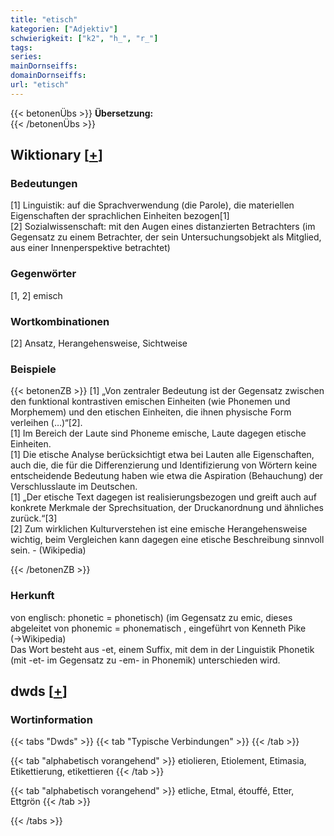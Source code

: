 ```yaml
---
title: "etisch"
kategorien: ["Adjektiv"]
schwierigkeit: ["k2", "h_", "r_"]
tags:
series:
mainDornseiffs:
domainDornseiffs:
url: "etisch"
---
```


{{< betonenÜbs >}}
**Übersetzung:**  
{{< /betonenÜbs >}}

## Wiktionary [[+](https://de.wiktionary.org/wiki/etisch)]

### Bedeutungen
[1] Linguistik: auf die Sprachverwendung (die Parole), die materiellen Eigenschaften der sprachlichen Einheiten bezogen[1]  
[2] Sozialwissenschaft: mit den Augen eines distanzierten Betrachters (im Gegensatz zu einem Betrachter, der sein Untersuchungsobjekt als Mitglied, aus einer Innenperspektive betrachtet)  

### Gegenwörter
[1, 2] emisch  

### Wortkombinationen
[2] Ansatz, Herangehensweise, Sichtweise  

### Beispiele
{{< betonenZB >}}
[1] „Von zentraler Bedeutung ist der Gegensatz zwischen den funktional kontrastiven emischen Einheiten (wie Phonemen und Morphemem) und den etischen Einheiten, die ihnen physische Form verleihen (…)“[2].  
[1] Im Bereich der Laute sind Phoneme emische, Laute dagegen etische Einheiten.  
[1] Die etische Analyse berücksichtigt etwa bei Lauten alle Eigenschaften, auch die, die für die Differenzierung und Identifizierung von Wörtern keine entscheidende Bedeutung haben wie etwa die Aspiration (Behauchung) der Verschlusslaute im Deutschen.  
[1] „Der etische Text dagegen ist realisierungsbezogen und greift auch auf konkrete Merkmale der Sprechsituation, der Druckanordnung und ähnliches zurück.“[3]  
[2] Zum wirklichen Kulturverstehen ist eine emische Herangehensweise wichtig, beim Vergleichen kann dagegen eine etische Beschreibung sinnvoll sein. - (Wikipedia)  

{{< /betonenZB >}}
### Herkunft
von englisch: phonetic = phonetisch) (im Gegensatz zu emic, dieses abgeleitet von phonemic = phonematisch , eingeführt von Kenneth Pike (→Wikipedia)  
Das Wort besteht aus -et, einem Suffix, mit dem in der Linguistik Phonetik (mit -et- im Gegensatz zu -em- in Phonemik) unterschieden wird.  



## dwds [[+](https://www.dwds.de/wb/etisch)]

### Wortinformation
{{< tabs "Dwds" >}}
{{< tab "Typische Verbindungen" >}}
{{< /tab >}}

{{< tab "alphabetisch vorangehend" >}}
etiolieren, Etiolement, Etimasia, Etikettierung, etikettieren
{{< /tab >}}

{{< tab "alphabetisch vorangehend" >}}
etliche, Etmal, étouffé, Etter, Ettgrön
{{< /tab >}}

{{< /tabs >}}

